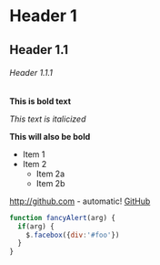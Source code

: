 # Header 1
## Header 1.1
###### Header 1.1.1
**This is bold text**

*This text is italicized*

__This will also be bold__

* Item 1
* Item 2
  * Item 2a
  * Item 2b

http://github.com - automatic!
[GitHub](http://github.com)

```javascript
function fancyAlert(arg) {
  if(arg) {
    $.facebox({div:'#foo'})
  }
}
```